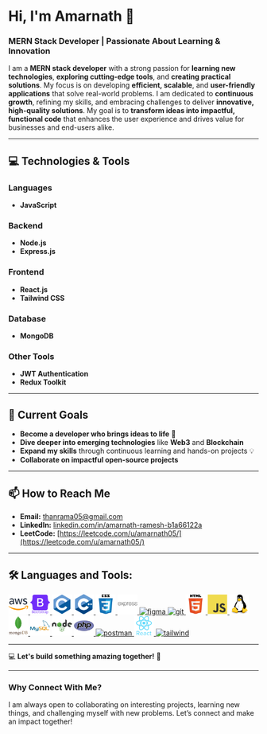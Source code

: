 # Hi, I'm Amarnath 👋  
### MERN Stack Developer | Passionate About Learning & Innovation  

I am a **MERN stack developer** with a strong passion for **learning new technologies**, **exploring cutting-edge tools**, and **creating practical solutions**. My focus is on developing **efficient, scalable**, and **user-friendly applications** that solve real-world problems. I am dedicated to **continuous growth**, refining my skills, and embracing challenges to deliver **innovative, high-quality solutions**. My goal is to **transform ideas into impactful, functional code** that enhances the user experience and drives value for businesses and end-users alike.

---

## 💻 **Technologies & Tools**  

### **Languages**  
- **JavaScript**   

### **Backend**  
- **Node.js**  
- **Express.js**  

### **Frontend**  
- **React.js**   
- **Tailwind CSS**  

### **Database**  
- **MongoDB**  

### **Other Tools**  
- **JWT Authentication**  
- **Redux Toolkit**  

---

## 🌱 **Current Goals**  
- **Become a developer who brings ideas to life** 🚀  
- **Dive deeper into emerging technologies** like **Web3** and **Blockchain**  
- **Expand my skills** through continuous learning and hands-on projects 💡  
- **Collaborate on impactful open-source projects**  

---

## 📫 **How to Reach Me**  
- **Email:** thanrama05@gmail.com  
- **LinkedIn:** [linkedin.com/in/amarnath-ramesh-b1a66122a](https://linkedin.com/in/amarnath-ramesh-b1a66122a)  
- **LeetCode:** [https://leetcode.com/u/amarnath05/](https://leetcode.com/u/amarnath05/)

---

## 🛠 **Languages and Tools:**  
<p align="left">  
  <a href="https://aws.amazon.com" target="_blank"> <img src="https://raw.githubusercontent.com/devicons/devicon/master/icons/amazonwebservices/amazonwebservices-original-wordmark.svg" alt="aws" width="40" height="40"/> </a>  
  <a href="https://getbootstrap.com" target="_blank"> <img src="https://raw.githubusercontent.com/devicons/devicon/master/icons/bootstrap/bootstrap-plain-wordmark.svg" alt="bootstrap" width="40" height="40"/> </a>  
  <a href="https://www.cprogramming.com/" target="_blank"> <img src="https://raw.githubusercontent.com/devicons/devicon/master/icons/c/c-original.svg" alt="c" width="40" height="40"/> </a>  
  <a href="https://www.w3schools.com/cpp/" target="_blank"> <img src="https://raw.githubusercontent.com/devicons/devicon/master/icons/cplusplus/cplusplus-original.svg" alt="cplusplus" width="40" height="40"/> </a>  
  <a href="https://www.w3schools.com/css/" target="_blank"> <img src="https://raw.githubusercontent.com/devicons/devicon/master/icons/css3/css3-original-wordmark.svg" alt="css3" width="40" height="40"/> </a>  
  <a href="https://expressjs.com" target="_blank"> <img src="https://raw.githubusercontent.com/devicons/devicon/master/icons/express/express-original-wordmark.svg" alt="express" width="40" height="40"/> </a>  
  <a href="https://www.figma.com/" target="_blank"> <img src="https://www.vectorlogo.zone/logos/figma/figma-icon.svg" alt="figma" width="40" height="40"/> </a>  
  <a href="https://git-scm.com/" target="_blank"> <img src="https://www.vectorlogo.zone/logos/git-scm/git-scm-icon.svg" alt="git" width="40" height="40"/> </a>  
  <a href="https://www.w3.org/html/" target="_blank"> <img src="https://raw.githubusercontent.com/devicons/devicon/master/icons/html5/html5-original-wordmark.svg" alt="html5" width="40" height="40"/> </a>  
  <a href="https://developer.mozilla.org/en-US/docs/Web/JavaScript" target="_blank"> <img src="https://raw.githubusercontent.com/devicons/devicon/master/icons/javascript/javascript-original.svg" alt="javascript" width="40" height="40"/> </a>  
  <a href="https://www.linux.org/" target="_blank"> <img src="https://raw.githubusercontent.com/devicons/devicon/master/icons/linux/linux-original.svg" alt="linux" width="40" height="40"/> </a>  
  <a href="https://www.mongodb.com/" target="_blank"> <img src="https://raw.githubusercontent.com/devicons/devicon/master/icons/mongodb/mongodb-original-wordmark.svg" alt="mongodb" width="40" height="40"/> </a>  
  <a href="https://www.mysql.com/" target="_blank"> <img src="https://raw.githubusercontent.com/devicons/devicon/master/icons/mysql/mysql-original-wordmark.svg" alt="mysql" width="40" height="40"/> </a>  
  <a href="https://nodejs.org" target="_blank"> <img src="https://raw.githubusercontent.com/devicons/devicon/master/icons/nodejs/nodejs-original-wordmark.svg" alt="nodejs" width="40" height="40"/> </a>  
  <a href="https://www.php.net" target="_blank"> <img src="https://raw.githubusercontent.com/devicons/devicon/master/icons/php/php-original.svg" alt="php" width="40" height="40"/> </a>  
  <a href="https://postman.com" target="_blank"> <img src="https://www.vectorlogo.zone/logos/getpostman/getpostman-icon.svg" alt="postman" width="40" height="40"/> </a>  
  <a href="https://reactjs.org/" target="_blank"> <img src="https://raw.githubusercontent.com/devicons/devicon/master/icons/react/react-original-wordmark.svg" alt="react" width="40" height="40"/> </a>  
  <a href="https://tailwindcss.com/" target="_blank"> <img src="https://www.vectorlogo.zone/logos/tailwindcss/tailwindcss-icon.svg" alt="tailwind" width="40" height="40"/> </a>  
</p>

---

💻 **Let's build something amazing together!** 🚀

---

### **Why Connect With Me?**
I am always open to collaborating on interesting projects, learning new things, and challenging myself with new problems. Let’s connect and make an impact together!

